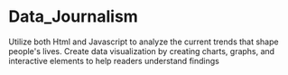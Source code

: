 # Data_Journalism
Utilize both Html and Javascript to analyze the current trends that shape people's lives.  Create data visualization by  creating charts, graphs, and interactive elements to help readers understand findings
